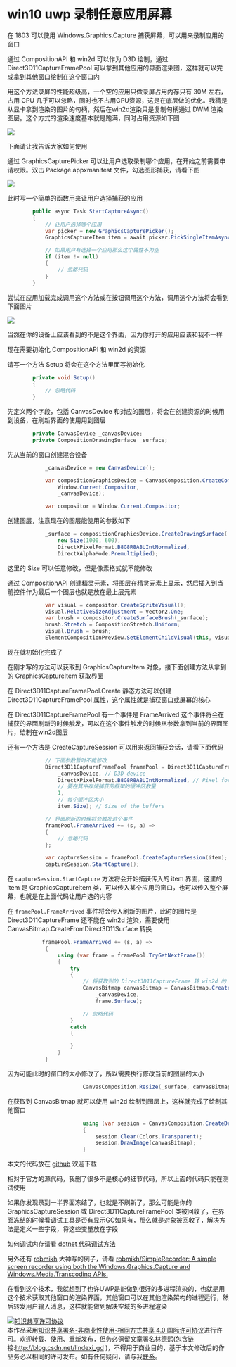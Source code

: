 # win10 uwp 录制任意应用屏幕

在 1803 可以使用 Windows.Graphics.Capture 捕获屏幕，可以用来录制应用的窗口

<!--more-->
<!-- CreateTime:2019/10/31 9:10:38 -->


通过 CompositionAPI 和 win2d 可以作为 D3D 绘制，通过 Direct3D11CaptureFramePool 可以拿到其他应用的界面渲染图，这样就可以完成拿到其他窗口绘制在这个窗口内

用这个方法录屏的性能超级高，一个空的应用只做录屏占用内存只有 30M 左右，占用 CPU 几乎可以忽略，同时也不占用GPU资源，这是在底层做的优化。我猜是从显卡拿到渲染的图片的句柄，然后在win2d渲染只是复制句柄通过 DWM 渲染图层。这个方式的渲染速度基本就是跑满，同时占用资源如下图

<!-- ![](image/win10 uwp 录制任意应用屏幕/win10 uwp 录制任意应用屏幕1.png) -->

![](http://image.acmx.xyz/lindexi%2F2019101220352053)

下面请让我告诉大家如何使用

通过 GraphicsCapturePicker 可以让用户选取录制哪个应用，在开始之前需要申请权限。双击 Package.appxmanifest 文件，勾选图形捕获，请看下图

<!-- ![](image/win10 uwp 录制任意应用屏幕/win10 uwp 录制任意应用屏幕0.png) -->

![](http://image.acmx.xyz/lindexi%2F20191012202230170)

此时写一个简单的函数用来让用户选择捕获的应用

```csharp
        public async Task StartCaptureAsync()
        {
            // 让用户选择哪个应用
            var picker = new GraphicsCapturePicker();
            GraphicsCaptureItem item = await picker.PickSingleItemAsync();

            // 如果用户有选择一个应用那么这个属性不为空
            if (item != null)
            {
            	// 忽略代码
            }
        }
```

尝试在应用加载完成调用这个方法或在按钮调用这个方法，调用这个方法将会看到下面图片

<!-- ![](image/win10 uwp 录制任意应用屏幕/win10 uwp 录制任意应用屏幕2.png) -->

![](http://image.acmx.xyz/lindexi%2F2019101220374230)

当然在你的设备上应该看到的不是这个界面，因为你打开的应用应该和我不一样

现在需要初始化 CompositionAPI 和 win2d 的资源

请写一个方法 Setup 将会在这个方法里面写初始化

```csharp
        private void Setup()
        {
        	// 忽略代码
        }
```

先定义两个字段，包括 CanvasDevice 和对应的图层，将会在创建资源的时候用到设备，在刷新界面的使用用到图层

```csharp
        private CanvasDevice _canvasDevice;
        private CompositionDrawingSurface _surface;
```

先从当前的窗口创建混合设备

```csharp
            _canvasDevice = new CanvasDevice();

            var compositionGraphicsDevice = CanvasComposition.CreateCompositionGraphicsDevice(
                Window.Current.Compositor,
                _canvasDevice);

            var compositor = Window.Current.Compositor;
```

创建图层，注意现在的图层能使用的参数如下

```csharp
            _surface = compositionGraphicsDevice.CreateDrawingSurface(
                new Size(1000, 600),
                DirectXPixelFormat.B8G8R8A8UIntNormalized,
                DirectXAlphaMode.Premultiplied);
```

这里的 Size 可以任意修改，但是像素格式就不能修改

通过 CompositionAPI 创建精灵元素，将图层在精灵元素上显示，然后插入到当前控件作为最后一个图层也就是放在最上层元素

```csharp
            var visual = compositor.CreateSpriteVisual();
            visual.RelativeSizeAdjustment = Vector2.One;
            var brush = compositor.CreateSurfaceBrush(_surface);
            brush.Stretch = CompositionStretch.Uniform;
            visual.Brush = brush;
            ElementCompositionPreview.SetElementChildVisual(this, visual);
```

现在就初始化完成了

在刚才写的方法可以获取到 GraphicsCaptureItem 对象，接下面创建方法从拿到的 GraphicsCaptureItem 获取界面

在 Direct3D11CaptureFramePool.Create 静态方法可以创建 Direct3D11CaptureFramePool 属性，这个属性就是捕获窗口或屏幕的核心

在 Direct3D11CaptureFramePool 有一个事件是 FrameArrived 这个事件将会在捕获的界面刷新的时候触发，可以在这个事件触发的时候从参数拿到当前的界面图片，绘制在win2d图层

还有一个方法是 CreateCaptureSession 可以用来返回捕获会话，请看下面代码

```csharp
            // 下面参数暂时不能修改
            Direct3D11CaptureFramePool framePool = Direct3D11CaptureFramePool.Create(
                _canvasDevice, // D3D device
                DirectXPixelFormat.B8G8R8A8UIntNormalized, // Pixel format
                // 要在其中存储捕获的框架的缓冲区数量
                1, 
                // 每个缓冲区大小
                item.Size); // Size of the buffers

            // 界面刷新的时候将会触发这个事件
            framePool.FrameArrived += (s, a) =>
            {
            	// 忽略代码
            };

            var captureSession = framePool.CreateCaptureSession(item);
            captureSession.StartCapture();            
```

在 `captureSession.StartCapture` 方法将会开始捕获传入的 item 界面，这里的 item 是 GraphicsCaptureItem 类，可以传入某个应用的窗口，也可以传入整个屏幕，也就是在上面代码让用户选的内容

在 `framePool.FrameArrived` 事件将会传入刷新的图片，此时的图片是 Direct3D11CaptureFrame 还不能在 win2d 渲染，需要使用 CanvasBitmap.CreateFromDirect3D11Surface 转换

```csharp
           framePool.FrameArrived += (s, a) =>
            {
                using (var frame = framePool.TryGetNextFrame())
                {
                    try
                    {
                        // 将获取到的 Direct3D11CaptureFrame 转 win2d 的
                        CanvasBitmap canvasBitmap = CanvasBitmap.CreateFromDirect3D11Surface(
                            _canvasDevice,
                            frame.Surface);

                        // 忽略代码
                    }
                    catch
                    {

                    }
                }
            }
```

因为可能此时的窗口的大小修改了，所以需要执行修改当前的图层的大小

```csharp
                        CanvasComposition.Resize(_surface, canvasBitmap.Size);
```

在获取到 CanvasBitmap 就可以使用 win2d 绘制到图层上，这样就完成了绘制其他窗口

```csharp
                        using (var session = CanvasComposition.CreateDrawingSession(_surface))
                        {
                            session.Clear(Colors.Transparent);
                            session.DrawImage(canvasBitmap);
                        }
```

本文的代码放在 [github](https://github.com/lindexi/lindexi_gd/tree/fd7e7c1c1c4368d7831dff323f2ad2ffdfed0553/BicehecarayHerekurwuqear) 欢迎下载

相对于官方的源代码，我删了很多不是核心的细节代码，所以上面的代码只能在测试使用

如果你发现录到一半界面冻结了，也就是不刷新了，那么可能是你的 GraphicsCaptureSession 或 Direct3D11CaptureFramePool 类被回收了，在界面冻结的时候看调试工具是否有显示GC如果有，那么就是对象被回收了，解决方法是定义一些字段，将这些变量放在字段

如何调试内存请看 [dotnet 代码调试方法](https://blog.lindexi.com/post/dotnet-%E4%BB%A3%E7%A0%81%E8%B0%83%E8%AF%95%E6%96%B9%E6%B3%95.html)

另外还有 [robmikh](https://github.com/robmikh) 大神写的例子，请看 [robmikh/SimpleRecorder: A simple screen recorder using both the Windows.Graphics.Capture and Windows.Media.Transcoding APIs.](https://github.com/robmikh/SimpleRecorder )

在看到这个技术，我就想到了也许UWP是能做到很好的多进程渲染的，也就是用这个技术获取其他窗口的渲染界面，其他窗口可以在其他渲染架构的进程运行，然后转发用户输入消息，这样就能做到解决空域的多进程渲染

<a rel="license" href="http://creativecommons.org/licenses/by-nc-sa/4.0/"><img alt="知识共享许可协议" style="border-width:0" src="https://licensebuttons.net/l/by-nc-sa/4.0/88x31.png" /></a><br />本作品采用<a rel="license" href="http://creativecommons.org/licenses/by-nc-sa/4.0/">知识共享署名-非商业性使用-相同方式共享 4.0 国际许可协议</a>进行许可。欢迎转载、使用、重新发布，但务必保留文章署名[林德熙](http://blog.csdn.net/lindexi_gd)(包含链接:http://blog.csdn.net/lindexi_gd )，不得用于商业目的，基于本文修改后的作品务必以相同的许可发布。如有任何疑问，请与我[联系](mailto:lindexi_gd@163.com)。
